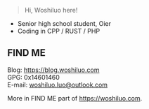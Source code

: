 > Hi, Woshiluo here!

- Senior high school student, Oier
- Coding in CPP / RUST / PHP

## FIND ME

Blog: <https://blog.woshiluo.com>  
GPG: 0x14601460  
E-mail: <woshiluo.luo@outlook.com>  

More in FIND ME part of <https://woshiluo.com>.
